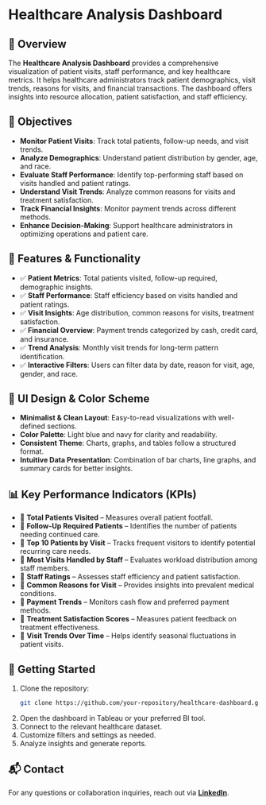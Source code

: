 # Healthcare Analysis Dashboard

## 📌 Overview
The **Healthcare Analysis Dashboard** provides a comprehensive visualization of patient visits, staff performance, and key healthcare metrics. It helps healthcare administrators track patient demographics, visit trends, reasons for visits, and financial transactions. The dashboard offers insights into resource allocation, patient satisfaction, and staff efficiency.

## 🎯 Objectives
- **Monitor Patient Visits**: Track total patients, follow-up needs, and visit trends.  
- **Analyze Demographics**: Understand patient distribution by gender, age, and race.  
- **Evaluate Staff Performance**: Identify top-performing staff based on visits handled and patient ratings.  
- **Understand Visit Trends**: Analyze common reasons for visits and treatment satisfaction.  
- **Track Financial Insights**: Monitor payment trends across different methods.  
- **Enhance Decision-Making**: Support healthcare administrators in optimizing operations and patient care.

## 📌 Features & Functionality
- ✅ **Patient Metrics**: Total patients visited, follow-up required, demographic insights.  
- ✅ **Staff Performance**: Staff efficiency based on visits handled and patient ratings.  
- ✅ **Visit Insights**: Age distribution, common reasons for visits, treatment satisfaction.  
- ✅ **Financial Overview**: Payment trends categorized by cash, credit card, and insurance.  
- ✅ **Trend Analysis**: Monthly visit trends for long-term pattern identification.  
- ✅ **Interactive Filters**: Users can filter data by date, reason for visit, age, gender, and race.

## 🎨 UI Design & Color Scheme
- **Minimalist & Clean Layout**: Easy-to-read visualizations with well-defined sections.  
- **Color Palette**: Light blue and navy for clarity and readability.  
- **Consistent Theme**: Charts, graphs, and tables follow a structured format.  
- **Intuitive Data Presentation**: Combination of bar charts, line graphs, and summary cards for better insights.

## 📊 Key Performance Indicators (KPIs)
- 📌 **Total Patients Visited** – Measures overall patient footfall.  
- 📌 **Follow-Up Required Patients** – Identifies the number of patients needing continued care.  
- 📌 **Top 10 Patients by Visit** – Tracks frequent visitors to identify potential recurring care needs.  
- 📌 **Most Visits Handled by Staff** – Evaluates workload distribution among staff members.  
- 📌 **Staff Ratings** – Assesses staff efficiency and patient satisfaction.  
- 📌 **Common Reasons for Visit** – Provides insights into prevalent medical conditions.  
- 📌 **Payment Trends** – Monitors cash flow and preferred payment methods.  
- 📌 **Treatment Satisfaction Scores** – Measures patient feedback on treatment effectiveness.  
- 📌 **Visit Trends Over Time** – Helps identify seasonal fluctuations in patient visits.

## 🚀 Getting Started
1. Clone the repository:
   ```bash
   git clone https://github.com/your-repository/healthcare-dashboard.git
   ```
2. Open the dashboard in Tableau or your preferred BI tool.
3. Connect to the relevant healthcare dataset.
4. Customize filters and settings as needed.
5. Analyze insights and generate reports.

## 📬 Contact
For any questions or collaboration inquiries, reach out via **[LinkedIn](https://www.linkedin.com/in/mshahzad21/)**.
